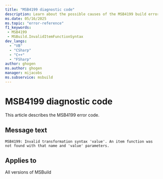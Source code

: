 ```yaml
---
title: "MSB4199 diagnostic code"
description: Learn about the possible causes of the MSB4199 build error, and get troubleshooting tips.
ms.date: 05/16/2025
ms.topic: "error-reference"
f1_keywords:
 - MSB4199
 - MSBuild.InvalidItemFunctionSyntax
dev_langs:
  - "VB"
  - "CSharp"
  - "C++"
  - "FSharp"
author: ghogen
ms.author: ghogen
manager: mijacobs
ms.subservice: msbuild
---
```


# MSB4199 diagnostic code

<!-- :::ErrorDefinitionDescription::: -->
<!-- :::editable-content name="introDescription"::: -->
This article describes the MSB4199 error code.
<!-- :::editable-content-end::: -->

## Message text

<!-- :::editable-content name="messageText"::: -->
`MSB4199: Invalid transformation syntax 'value'. An item function was not found with that name and 'value' parameters.`
<!-- :::editable-content-end::: -->
<!-- MSB4199: Invalid transformation syntax "{0}". An item function was not found with that name and {1} parameters. -->

<!-- :::editable-content name="postOutputDescription"::: -->
<!--
{StrBegin="MSB4199: "}
      UE: This message is shown when the user attempts to call a transformation on an item, but has used the incorrect syntax
      LOCALIZATION: "{0}" is the function which is in error
-->
<!-- :::editable-content-end::: -->
<!-- :::ErrorDefinitionDescription-end::: -->

## Applies to

All versions of MSBuild
